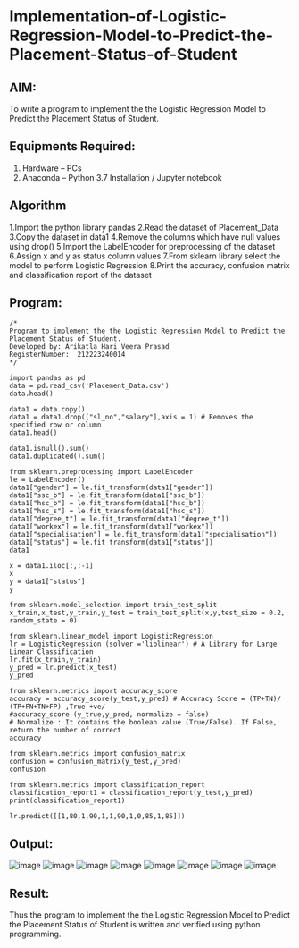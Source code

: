 # Implementation-of-Logistic-Regression-Model-to-Predict-the-Placement-Status-of-Student

## AIM:
To write a program to implement the the Logistic Regression Model to Predict the Placement Status of Student.

## Equipments Required:
1. Hardware – PCs
2. Anaconda – Python 3.7 Installation / Jupyter notebook

## Algorithm
1.Import the python library pandas
2.Read the dataset of Placement_Data
3.Copy the dataset in data1
4.Remove the columns which have null values using drop()
5.Import the LabelEncoder for preprocessing of the dataset
6.Assign x and y as status column values
7.From sklearn library select the model to perform Logistic Regression
8.Print the accuracy, confusion matrix and classification report of the dataset

## Program:
```
/*
Program to implement the the Logistic Regression Model to Predict the Placement Status of Student.
Developed by: Arikatla Hari Veera Prasad
RegisterNumber:  212223240014
*/
```
```
import pandas as pd
data = pd.read_csv('Placement_Data.csv')
data.head()
```
```
data1 = data.copy()
data1 = data1.drop(["sl_no","salary"],axis = 1) # Removes the specified row or column
data1.head()
```
```
data1.isnull().sum()
data1.duplicated().sum()
```
```
from sklearn.preprocessing import LabelEncoder
le = LabelEncoder()
data1["gender"] = le.fit_transform(data1["gender"])
data1["ssc_b"] = le.fit_transform(data1["ssc_b"])
data1["hsc_b"] = le.fit_transform(data1["hsc_b"])
data1["hsc_s"] = le.fit_transform(data1["hsc_s"])
data1["degree_t"] = le.fit_transform(data1["degree_t"])
data1["workex"] = le.fit_transform(data1["workex"])
data1["specialisation"] = le.fit_transform(data1["specialisation"])
data1["status"] = le.fit_transform(data1["status"])
data1
```
```
x = data1.iloc[:,:-1]
x
y = data1["status"]
y
```
```
from sklearn.model_selection import train_test_split
x_train,x_test,y_train,y_test = train_test_split(x,y,test_size = 0.2, random_state = 0)
```
```
from sklearn.linear_model import LogisticRegression
lr = LogisticRegression (solver ='liblinear') # A Library for Large Linear Classification
lr.fit(x_train,y_train)
y_pred = lr.predict(x_test)
y_pred
```
```
from sklearn.metrics import accuracy_score
accuracy = accuracy_score(y_test,y_pred) # Accuracy Score = (TP+TN)/ (TP+FN+TN+FP) ,True +ve/
#accuracy_score (y_true,y_pred, normalize = false)
# Normalize : It contains the boolean value (True/False). If False, return the number of correct
accuracy
```
```
from sklearn.metrics import confusion_matrix
confusion = confusion_matrix(y_test,y_pred)
confusion
```
```
from sklearn.metrics import classification_report
classification_report1 = classification_report(y_test,y_pred)
print(classification_report1)
```
```
lr.predict([[1,80,1,90,1,1,90,1,0,85,1,85]])
`````

## Output:
![image](https://github.com/Hariveeraprasad-2006/Implementation-of-Logistic-Regression-Model-to-Predict-the-Placement-Status-of-Student/assets/145049988/d56abad8-a015-4f96-b41a-1004fb622d2b)
![image](https://github.com/Hariveeraprasad-2006/Implementation-of-Logistic-Regression-Model-to-Predict-the-Placement-Status-of-Student/assets/145049988/a95b0bbc-51f7-4572-8be6-4318bf45d106)
![image](https://github.com/Hariveeraprasad-2006/Implementation-of-Logistic-Regression-Model-to-Predict-the-Placement-Status-of-Student/assets/145049988/000b1d68-fe35-4c58-9a19-d2fec2ae90b4)
![image](https://github.com/Hariveeraprasad-2006/Implementation-of-Logistic-Regression-Model-to-Predict-the-Placement-Status-of-Student/assets/145049988/47de1c51-1df9-46e6-9edb-00631089ba72)
![image](https://github.com/Hariveeraprasad-2006/Implementation-of-Logistic-Regression-Model-to-Predict-the-Placement-Status-of-Student/assets/145049988/77555fdb-d602-4e09-bf6b-03e5bd9c2e2f)
![image](https://github.com/Hariveeraprasad-2006/Implementation-of-Logistic-Regression-Model-to-Predict-the-Placement-Status-of-Student/assets/145049988/22b3c9f4-3279-4449-a31c-c2e7bd4b192f)
![image](https://github.com/Hariveeraprasad-2006/Implementation-of-Logistic-Regression-Model-to-Predict-the-Placement-Status-of-Student/assets/145049988/99849322-f423-495a-9018-66665f637ce9)
![image](https://github.com/Hariveeraprasad-2006/Implementation-of-Logistic-Regression-Model-to-Predict-the-Placement-Status-of-Student/assets/145049988/7d606de6-6434-4cf3-a448-433e4b588ebb)



## Result:
Thus the program to implement the the Logistic Regression Model to Predict the Placement Status of Student is written and verified using python programming.
